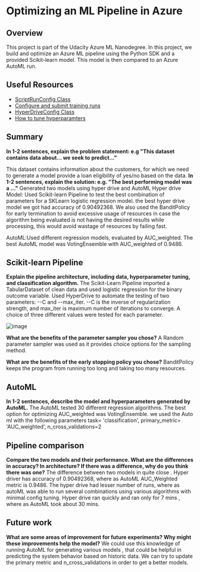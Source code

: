# Optimizing an ML Pipeline in Azure

## Overview
This project is part of the Udacity Azure ML Nanodegree.
In this project, we build and optimize an Azure ML pipeline using the Python SDK and a provided Scikit-learn model.
This model is then compared to an Azure AutoML run.

## Useful Resources
- [ScriptRunConfig Class](https://docs.microsoft.com/en-us/python/api/azureml-core/azureml.core.scriptrunconfig?view=azure-ml-py)
- [Configure and submit training runs](https://docs.microsoft.com/en-us/azure/machine-learning/how-to-set-up-training-targets)
- [HyperDriveConfig Class](https://docs.microsoft.com/en-us/python/api/azureml-train-core/azureml.train.hyperdrive.hyperdriveconfig?view=azure-ml-py)
- [How to tune hyperparamters](https://docs.microsoft.com/en-us/azure/machine-learning/how-to-tune-hyperparameters)


## Summary
**In 1-2 sentences, explain the problem statement: e.g "This dataset contains data about... we seek to predict..."**

This dataset contains information about the customers, for which we need to generate a model provide a loan eligibility of yes/no based on the data.
**In 1-2 sentences, explain the solution: e.g. "The best performing model was a ..."**
Generated two models using hyper drive and AutoML
Hyper drive Model:
Used Scikit-learn Pipeline to test the best combination of parameters for a SKLearn logistic regression model. the best hyper drive model we got had accuracy of 0.90492368. We also used the BanditPolicy for early termination to avoid excessive usage of resources in case the algorithm being evaluated is not having the desired results while processing, this would avoid wastage of resources by failing fast.

AutoML:Used different regression models, evaluated by AUC_weighted. The best AutoML model was VotingEnsemble with  AUC_weighted of 0.9486.
## Scikit-learn Pipeline
**Explain the pipeline architecture, including data, hyperparameter tuning, and classification algorithm.**
The Scikit-Learn Pipeline imported a TabularDataset of clean data and used logistic regression for the binary outcome variable. Used HyperDrive to automate the testing of two parameters: --C and --max_iter. --C is the inverse of regularization strength, and max_iter is maximum number of iterations to converge. A choice of three different values were tested for each parameter.

![image](https://github.com/ksheriff82/nd00333_AZMLND_Optimizing_a_Pipeline_in_Azure-Starter_Files/assets/43680905/91cff241-0ce5-4b39-80ea-6a8e45dd55ce)

**What are the benefits of the parameter sampler you chose?**
A Random parameter sampler was used as it provides choice options for the sampling method.

**What are the benefits of the early stopping policy you chose?**
 BanditPolicy keeps the program from running too long and taking too many resources.

## AutoML
**In 1-2 sentences, describe the model and hyperparameters generated by AutoML.**
The AutoML tested 30 different regression algorithms. The best option for optimizing AUC_weighted was VotingEnsemble.
we used the Auto ml with the following parameters
task= 'classification',
primary_metric= 'AUC_weighted',
n_cross_validations=2

## Pipeline comparison
**Compare the two models and their performance. What are the differences in accuracy? In architecture? If there was a difference, why do you think there was one?**
The difference between two models in quite close . Hyper driver has accuracy of 0.90492368, where as AutoML AUC_Weighted metric is 0.9486.
The hyper drive had lesser number of runs, where as autoML was able to run several combinations using various algorithms with minimal config tuning.
Hyper drive ran quickly and ran only for 7 mins , where as AutoML took about 30 mins.

## Future work
**What are some areas of improvement for future experiments? Why might these improvements help the model?**
We could use this knowledge of running AutoML for generating various models , that could be helpful in predicting the system behavior based on historic data.
We can try to update the primary metric and n_cross_validations in order to get a better models.


